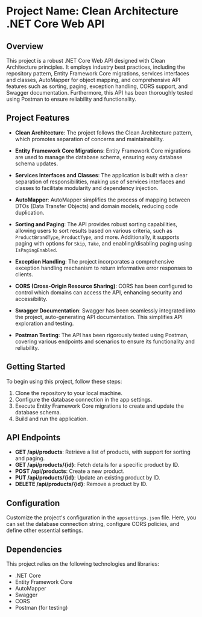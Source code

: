 # Project Name: Clean Architecture .NET Core Web API

## Overview
This project is a robust .NET Core Web API designed with Clean Architecture principles. It employs industry best practices, including the repository pattern, Entity Framework Core migrations, services interfaces and classes, AutoMapper for object mapping, and comprehensive API features such as sorting, paging, exception handling, CORS support, and Swagger documentation. Furthermore, this API has been thoroughly tested using Postman to ensure reliability and functionality.

## Project Features
- **Clean Architecture**: The project follows the Clean Architecture pattern, which promotes separation of concerns and maintainability.

- **Entity Framework Core Migrations**: Entity Framework Core migrations are used to manage the database schema, ensuring easy database schema updates.

- **Services Interfaces and Classes**: The application is built with a clear separation of responsibilities, making use of services interfaces and classes to facilitate modularity and dependency injection.

- **AutoMapper**: AutoMapper simplifies the process of mapping between DTOs (Data Transfer Objects) and domain models, reducing code duplication.

- **Sorting and Paging**: The API provides robust sorting capabilities, allowing users to sort results based on various criteria, such as `ProductBrandType`, `ProductType`, and more. Additionally, it supports paging with options for `Skip`, `Take`, and enabling/disabling paging using `IsPagingEnabled`.

- **Exception Handling**: The project incorporates a comprehensive exception handling mechanism to return informative error responses to clients.

- **CORS (Cross-Origin Resource Sharing)**: CORS has been configured to control which domains can access the API, enhancing security and accessibility.

- **Swagger Documentation**: Swagger has been seamlessly integrated into the project, auto-generating API documentation. This simplifies API exploration and testing.

- **Postman Testing**: The API has been rigorously tested using Postman, covering various endpoints and scenarios to ensure its functionality and reliability.

## Getting Started
To begin using this project, follow these steps:

1. Clone the repository to your local machine.
2. Configure the database connection in the app settings.
3. Execute Entity Framework Core migrations to create and update the database schema.
4. Build and run the application.

## API Endpoints
- **GET /api/products**: Retrieve a list of products, with support for sorting and paging.
- **GET /api/products/{id}**: Fetch details for a specific product by ID.
- **POST /api/products**: Create a new product.
- **PUT /api/products/{id}**: Update an existing product by ID.
- **DELETE /api/products/{id}**: Remove a product by ID.

## Configuration
Customize the project's configuration in the `appsettings.json` file. Here, you can set the database connection string, configure CORS policies, and define other essential settings.

## Dependencies
This project relies on the following technologies and libraries:
- .NET Core
- Entity Framework Core
- AutoMapper
- Swagger
- CORS
- Postman (for testing)

